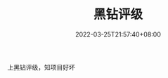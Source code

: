 ﻿---
weight: 
title: "黑钻评级"
description: "上黑钻评级，知项目好坏"
date: 2022-03-25T21:57:40+08:00
lastmod: 2022-03-25T16:45:40+08:00
draft: false
authors: ["Metabd"]
featuredImage: "heizuanpingji.jpg"
link: ""
tags: ["数据收集","黑钻评级"]
categories: ["navigation"]
navigation: ["数据收集"]
lightgallery: true
toc: true
pinned: false
recommend: false
recommend1: false
---
上黑钻评级，知项目好坏
